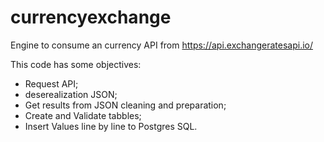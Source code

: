 # currencyexchange
Engine to consume an currency API from https://api.exchangeratesapi.io/

This code has some objectives: 
- Request API;
- deserealization JSON;
- Get results from JSON cleaning and preparation;
- Create and Validate tabbles;
- Insert Values line by line to Postgres SQL. 
